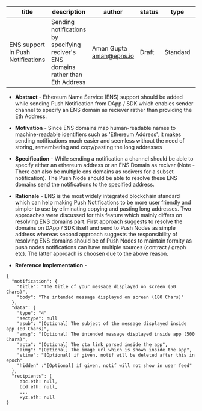 | title  | description  | author  |  status |  type |  category | subcategory | created |
|---|---|---|---|---|---|---|---|
| ENS support in Push Notifications | Sending notifications by specifying reciver's ENS domains rather than Eth Address | Aman Gupta <aman@epns.io> | Draft | Standard | PRC | Notification | 2022-11-21 |

* **Abstract** - Ethereum Name Service (ENS) support should be added while sending Push Notification from DApp / SDK which enables sender channel to specify an ENS domain as reciever rather than providing the Eth Address.

* **Motivation**  - Since ENS domains map human-readable names to machine-readable identifiers such as 'Ethereum Address', it makes sending notifications much easier and seemless without the need of storing, remembering and copy/pasting the long addresses

* **Specification** - While sending a notification a channel should be able to specify either an ethereum address or an ENS Domain as reciver (Note - There can also be multiple ens domains as recivers for a subset notification). The Push Node should be able to resolve these ENS domains send the notifications to the specified address.

* **Rationale** - ENS is the most widely integrated blockchain standard which can help making Push Notifications to be more user friendly and simpler to use by eliminating copying and pasting long addresses. Two approaches were discussed for this feature which mainly differs on resolving ENS domains part. First approach suggests to resolve the domains on DApp / SDK itself and send to Push Nodes as simple address whereas second approach suggests the responsibility of resolving ENS domains should be of Push Nodes to maintain formity as push nodes notifications can have multiple sources (contract / graph etc). The latter approach is choosen due to the above reason.

* **Reference Implementation** -
```
{
  "notification": {
    "title": "The title of your message displayed on screen (50 Chars)",
    "body": "The intended message displayed on screen (180 Chars)"
  },
  "data": {
    "type": "4"
    "sectype": null
    "asub": "[Optional] The subject of the message displayed inside app (80 Chars)",
    "amsg": "[Optional] The intended message displayed inside app (500 Chars)",
    "acta": "[Optional] The cta link parsed inside the app",
    "aimg": "[Optional] The image url which is shown inside the app",
    "etime": "[Optional] if given, notif will be deleted after this in epoch"
    "hidden" :"[Optional] if given, notif will not show in user feed"
  },
  "recipients": [
     abc.eth: null,
     bcd.eth: null,
     ...
     xyz.eth: null
}

```